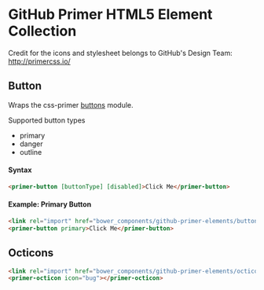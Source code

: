 GitHub Primer HTML5 Element Collection
======================================

Credit for the icons and stylesheet belongs to GitHub's Design Team: http://primercss.io/

## Button

Wraps the css-primer [buttons](https://github.com/primer/primer-css/tree/master/modules/primer-buttons) module.

Supported button types
* primary
* danger
* outline

#### Syntax
```html
<primer-button [buttonType] [disabled]>Click Me</primer-button>
```

#### Example: Primary Button

```html
<link rel="import" href="bower_components/github-primer-elements/button.html" />
<primer-button primary>Click Me</primer-button>
```

## Octicons

```html
<link rel="import" href="bower_components/github-primer-elements/octicon.html" />
<primer-octicon icon="bug"></primer-octicon>
```
